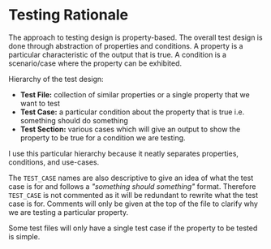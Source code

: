 # Testing Rationale

The approach to testing design is property-based. The overall test design is done through
abstraction of properties and conditions. A property is a particular characteristic of the output
that is true. A condition is a scenario/case where the property can be exhibited.

Hierarchy of the test design:
- **Test File:** collection of similar properties or a single property that we want to test
- **Test Case:** a particular condition about the property that is true i.e. something should do something
- **Test Section:** various cases which will give an output to show the property to be true for a condition we are testing.

I use this particular hierarchy because it neatly separates properties, conditions, and
use-cases.

The `TEST_CASE` names are also descriptive to give an idea of what the test case is for and follows
a *"something should something"* format. Therefore `TEST_CASE` is not commented as it will be
redundant to rewrite what the test case is for. Comments will only be given at the top of the
file to clarify why we are testing a particular property.

Some test files will only have a single test case if the property to be tested is simple.
